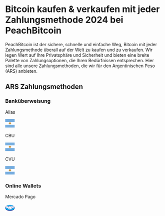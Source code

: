 <body class="payment-methods-page">

# Bitcoin kaufen & verkaufen mit jeder Zahlungsmethode 2024 bei PeachBitcoin

PeachBitcoin ist der sichere, schnelle und einfache Weg, Bitcoin mit jeder Zahlungsmethode überall auf der Welt zu kaufen und zu verkaufen. Wir legen Wert auf Ihre Privatsphäre und Sicherheit und bieten eine breite Palette von Zahlungsoptionen, die Ihren Bedürfnissen entsprechen. Hier sind alle unsere Zahlungsmethoden, die wir für den Argentinischen Peso (ARS) anbieten.

## ARS Zahlungsmethoden

### Banküberweisung

<div class="payment-grid">
    <div class="payment-grid-item">
        <p>Alias</p> 
        <img src="/img/faq/logoimg/argentine.png" width="30px" height="27px" alt="Bitcoin kaufen mit Alias, Bitcoin verkaufen mit Alias">
    </div>
    <div class="payment-grid-item">
        <p>CBU</p> 
        <img src="/img/faq/logoimg/argentine.png" width="30px" height="27px" alt="Bitcoin kaufen mit CBU, Bitcoin verkaufen mit CBU">
    </div>
    <div class="payment-grid-item">
        <p>CVU</p> 
        <img src="/img/faq/logoimg/argentine.png" width="30px" height="27px" alt="Bitcoin kaufen mit CVU, Bitcoin verkaufen mit CVU">
    </div>
</div>

### Online Wallets

<div class="payment-grid">
    <div class="payment-grid-item">
        <p>Mercado Pago</p> 
        <img src="/img/faq/logoimg/mercadopago.png" width="30px" height="27px" alt="Bitcoin kaufen mit Mercado Pago, Bitcoin verkaufen mit Mercado Pago">
    </div>
</div>

</body>
